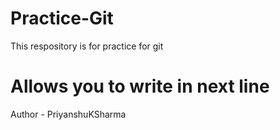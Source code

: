 # Practice-Git
This respository is for practice for git
<br>
# Allows you to write in next line
Author - PriyanshuKSharma
